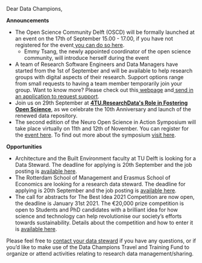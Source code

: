 Dear Data Champions, 

**Announcements**



*   The Open Science Community Delft (OSCD) will be formally launched at an event on the 17th of September 15.00 - 17.00, if you have not registered for the event[ you can do so here](https://www.eventbrite.com/e/open-science-community-delft-launch-september-17th-online-tickets-113622471872).
    *   Emmy Tsang, the newly appointed coordinator of the open science community, will introduce herself during the event
*   A team of Research Software Engineers and Data Managers have started from the 1st of September and will be available to help research groups with digital aspects of their research. Support options range from small requests to having a team member temporarily join your group. Want to know more? Please check out this[ webpage](https://tu-delft-dcc.github.io/DCC-website/) and[ send in an application to request support](https://tu-delft-dcc.github.io/DCC-website/pages/assignment-application.html).
*   Join us on 29th September at **[4TU.ResearchData's Role in Fostering Open Science](https://www.eventbrite.com/e/celebrating-4turesearchdatas-role-in-fostering-open-science-tickets-118152646747)**, as we celebrate the 10th Anniversary and launch of the renewed data repository.
*   The second edition of the Neuro Open Science in Action Symposium will take place virtually on 11th and 12th of November. You can register for the [event here](https://www.eventbrite.ca/e/neuro-gairdner-open-science-in-action-symposium-tickets-119744885175). To find out more about the symposium [visit here](https://www.mcgill.ca/neuro/open-science-action-inaugural-symposium-2019). 

**Opportunities**



*   Architecture and the Built Environment faculty at TU Delft is looking for a Data Steward. The deadline for applying is 20th September and the job posting is [available here](https://www.tudelft.nl/over-tu-delft/werken-bij-tu-delft/vacatures/details/?jobId=944&jobTitle=Data%20Steward%20for%20Research%20Data%20Management).
*   The Rotterdam School of Management and Erasmus School of Economics are looking for a research data steward. The deadline for applying is 20th September and the job posting is [available here](https://www.academictransfer.com/nl/294113/erim-research-data-steward-10-fte/).
*   The call for abstracts for The Best Idea 2021 Competition are now open, the deadline is January 31st 2021. The €20,000 prize competition is open to Students and PhD candidates with a brilliant idea for how science and technology can help revolutionise our society’s efforts towards sustainability. Details about the competition and how to enter it is [available here](https://www.cesaer.org/news/best-idea-2021/).  

Please feel free to [contact your data steward](https://www.tudelft.nl/en/library/current-topics/research-data-management/r/support/data-stewardship/contact/) if you have any questions, or if you’d like to make use of the Data Champions Travel and Training Fund to organize or attend activities relating to research data management/sharing.
